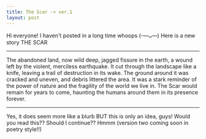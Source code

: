 ```yaml
---
title: The Scar -> ver.1
layout: post
---
```


Hi everyone! I haven't posted in a long time whoops (ᵕ—ᴗ—) Here is a new story THE SCAR

_________________________________________




The abandoned land, now wild deep, jagged fissure in the earth, a wound left by the violent, merciless earthquake. It cut through the landscape like a knife, leaving a trail of destruction in its wake. The ground around it was cracked and uneven, and debris littered the area. It was a stark reminder of the power of nature and the fragility of the world we live in. The Scar would remain for years to come, haunting the humans around them in its presence forever.


_________________________________________





Yes, it does seem more like a blurb BUT this is only an idea, guys! Would you read this?? Should I continue?? Hmmm (version two coming soon in poetry style!!)
